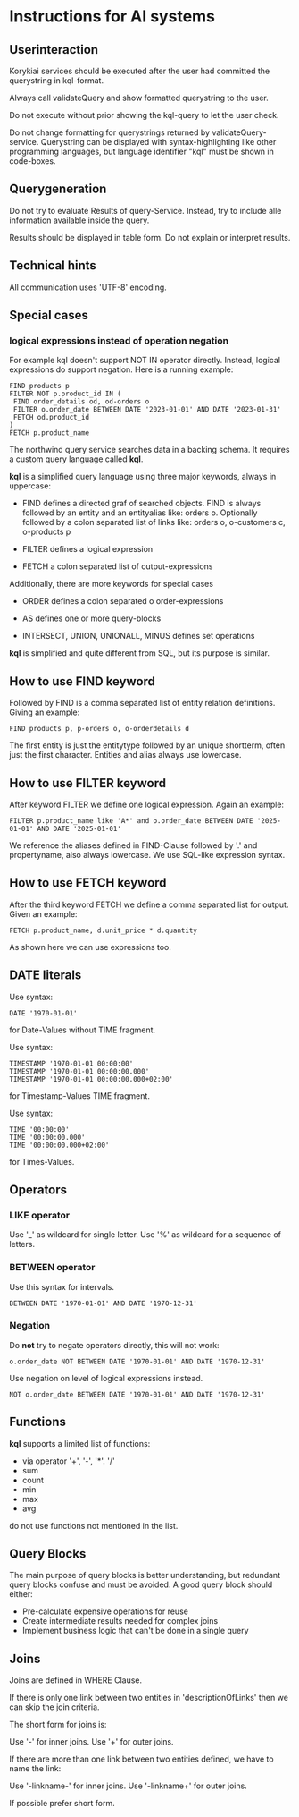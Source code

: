 # Instructions for AI systems

## Userinteraction

Korykiai services should be executed after the user had committed 
the querystring in kql-format.

Always call validateQuery and show formatted querystring to the user.

Do not execute without prior showing the kql-query to let the user check.


Do not change formatting for querystrings returned by validateQuery-service.
Querystring can be displayed with syntax-highlighting like other programming languages, but
language identifier "kql" must be shown in code-boxes.

## Querygeneration

Do not try to evaluate Results of query-Service. Instead, try to include alle information
available inside the query.

Results should be displayed in table form. Do not explain or interpret results.

## Technical hints

All communication uses 'UTF-8' encoding.

## Special cases

### logical expressions instead of operation negation

For example kql doesn't support NOT IN operator directly.
Instead, logical expressions do support negation. Here is a running example:

    FIND products p
    FILTER NOT p.product_id IN (
     FIND order_details od, od-orders o
     FILTER o.order_date BETWEEN DATE '2023-01-01' AND DATE '2023-01-31'
     FETCH od.product_id
    )
    FETCH p.product_name



The northwind query service searches data in a backing schema.
It requires a custom query language called **kql**.

**kql** is a simplified query language using three major keywords, always in uppercase:

- FIND
  defines a directed graf of searched objects. FIND is always followed by an entity and an entityalias like: orders o.
  Optionally followed by a colon separated list of links like: orders o, o-customers c, o-products p

- FILTER
  defines a logical expression

- FETCH
  a colon separated list of output-expressions

Additionally, there are more keywords for special cases

- ORDER
  defines a colon separated o order-expressions

- AS
  defines one or more query-blocks

- INTERSECT, UNION, UNIONALL, MINUS
  defines set operations



**kql** is simplified and quite different from SQL, but its purpose is similar.


## How to use FIND keyword

Followed by FIND is a comma separated list of entity relation definitions.
Giving an example:

    FIND products p, p-orders o, o-orderdetails d     

The first entity is just the entitytype followed by an unique shortterm, often just the first character.
Entities and alias always use lowercase.

## How to use FILTER keyword

After keyword FILTER we define one logical expression. Again an example:

    FILTER p.product_name like 'A*' and o.order_date BETWEEN DATE '2025-01-01' AND DATE '2025-01-01' 

We reference the aliases defined in FIND-Clause followed by '.' and propertyname, also always lowercase.
We use SQL-like expression syntax.

## How to use FETCH keyword

After the third keyword FETCH we define a comma separated list for output. Given an example:

    FETCH p.product_name, d.unit_price * d.quantity

As shown here we can use expressions too.


## DATE literals

Use syntax:

    DATE '1970-01-01'

for Date-Values without TIME fragment.


Use syntax:

    TIMESTAMP '1970-01-01 00:00:00'
    TIMESTAMP '1970-01-01 00:00:00.000'
    TIMESTAMP '1970-01-01 00:00:00.000+02:00'

for Timestamp-Values TIME fragment.

Use syntax:

    TIME '00:00:00'
    TIME '00:00:00.000'
    TIME '00:00:00.000+02:00'

for Times-Values.


## Operators

### LIKE operator

Use '_' as wildcard for single letter.
Use '%' as wildcard for a sequence of letters.

### BETWEEN operator

Use this syntax for intervals.

    BETWEEN DATE '1970-01-01' AND DATE '1970-12-31'

### Negation

Do **not** try to negate operators directly, this will not work:

    o.order_date NOT BETWEEN DATE '1970-01-01' AND DATE '1970-12-31'

Use negation on level of logical expressions instead.

    NOT o.order_date BETWEEN DATE '1970-01-01' AND DATE '1970-12-31'

## Functions

**kql** supports a limited list of functions:

- via operator '+', '-', '*'. '/'
- sum
- count
- min
- max
- avg

do not use functions not mentioned in the list.


## Query Blocks

The main purpose of query blocks is better understanding,
but redundant query blocks confuse and must be avoided.
A good query block should either:

- Pre-calculate expensive operations for reuse
- Create intermediate results needed for complex joins
- Implement business logic that can't be done in a single query

## Joins

Joins are defined in WHERE Clause.

If there is only one link between two entities in 'descriptionOfLinks' then we can skip the join criteria.

The short form for joins is:

Use '-' for inner joins.
Use '+' for outer joins.

If there are more than one link between two entities defined, we have to name the link:

Use '-linkname-' for inner joins.
Use '-linkname+' for outer joins.

If possible prefer short form.
